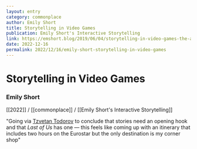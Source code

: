 ```yaml
---
layout: entry
category: commonplace
author: Emily Short
title: Storytelling in Video Games
publication: Emily Short's Interactive Storytelling
link: https://emshort.blog/2019/06/04/storytelling-in-video-games-the-art-of-the-digital-narrative-amy-m-green/
date: 2022-12-16
permalink: 2022/12/16/emily-short-storytelling-in-video-games
---
```


# Storytelling in Video Games

### Emily Short

[[2022]] / [[commonplace]] / [[Emily Short's Interactive Storytelling]]

"Going via [Tzvetan Todorov](https://en.wikipedia.org/wiki/Tzvetan_Todorov) to conclude that stories need an opening hook and that *Last of Us* has one — this feels like coming up with an itinerary that includes two hours on the Eurostar but the only destination is my corner shop"
